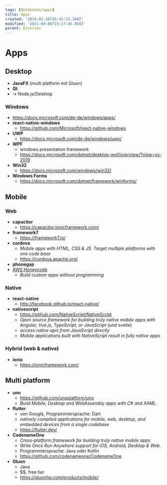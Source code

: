 ```yaml
---
tags: [Notebooks/apps]
title: Apps
created: '2019-02-28T20:42:33.348Z'
modified: '2021-09-06T15:17:45.858Z'
parent: Diverses
---
```


# Apps

## Desktop
- **JavaFX** (multi platform mit Gluon)
- **Qt**
- → Node.js/Desktop


### Windows
- https://docs.microsoft.com/de-de/windows/apps/
- **react-native-windows**
  - https://github.com/Microsoft/react-native-windows
- **UWP**
  - https://docs.microsoft.com/de-de/windows/uwp/
- **WPF**
  - windows presentation framework
  - https://docs.microsoft.com/dotnet/desktop-wpf/overview/?view=vs-2019
- **Win32**
  - https://docs.microsoft.com/windows/win32/
- **Windows Forms**
  - https://docs.microsoft.com/dotnet/framework/winforms/


## Mobile

### Web
- **capacitor**
  - https://capacitor.ionicframework.com/
- **framework7**
  - https://framework7.io/
- **cordova**
  - *Mobile apps with HTML, CSS & JS. Target multiple platforms with one code base*
  - https://cordova.apache.org/
- **phonegap**
- [AWS Honeycode](https://www.honeycode.aws/)
  - *Build custom apps without programming*

### Native
- **react-native**
  - http://facebook.github.io/react-native/
- **nativescript**
  - https://github.com/NativeScript/NativeScript
  - *Open source framework for building truly native mobile apps with Angular, Vue.js, TypeScript, or JavaScript* (und svelte)
  - *access native apis from JavaScript directly*
  - *Mobile applications built with NativeScript result in fully native apps*

### Hybrid (web & native)
- **ionic**
  - https://ionicframework.com/


## Multi platform
- **uno**
  - https://github.com/unoplatform/uno
  - *Build Mobile, Desktop and WebAssembly apps with C# and XAML.*
- **flutter**
  - von Google, Programmiersprache: Dart
  - *natively compiled applications for mobile, web, desktop, and embedded devices from a single codebase*
  - https://flutter.dev/
- **CodenameOne**
  - *Cross-platform framework for building truly native mobile apps*
  - *Write Once Run Anywhere support for iOS, Android, Desktop & Web.*
  - Programmiersprache: Java oder Kotlin
  - https://github.com/codenameone/CodenameOne
- **Gluon**
  - Java
  - $$, free tier
  - https://gluonhq.com/products/mobile/
